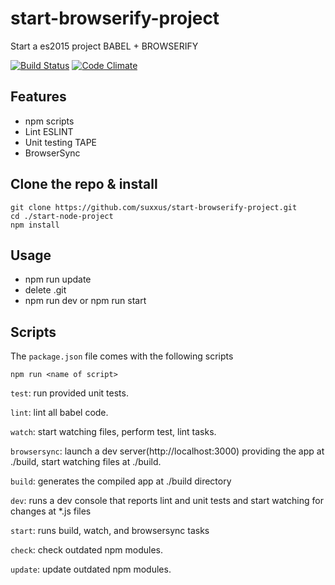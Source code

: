 # start-browserify-project
Start a es2015 project BABEL + BROWSERIFY

[![Build Status](https://travis-ci.org/suxxus/start-browserify-project.svg?branch=master)](https://travis-ci.org/suxxus/start-browserify-project)
[![Code Climate](https://codeclimate.com/github/suxxus/start-browserify-project/badges/gpa.svg)](https://codeclimate.com/github/suxxus/start-browserify-project)

## Features ###
* npm scripts
* Lint ESLINT
* Unit testing TAPE
* BrowserSync

## Clone the repo & install
```
git clone https://github.com/suxxus/start-browserify-project.git
cd ./start-node-project
npm install
```
## Usage
* npm run update
* delete .git
* npm run dev or npm run start

## Scripts

The `package.json` file comes with the following scripts

`npm run <name of script>`

`test`: run provided unit tests.

`lint`: lint all babel code.

`watch`: start watching files, perform test, lint tasks.

`browsersync`: launch a dev server(http://localhost:3000) providing the app at ./build, start watching files at ./build.

`build`: generates the compiled app at ./build directory

`dev`:  runs a dev console that reports lint and unit tests and start watching for changes at *.js files

`start`: runs build, watch, and browsersync tasks

`check`: check outdated npm modules.

`update`: update outdated npm modules.

